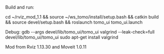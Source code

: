 Build and run:

cd ~/rviz_mod_1.1 && source ~/ws_tomo/install/setup.bash && catkin build && source devel/setup.bash && roslaunch tomo_ui tomo_ui.launch

Debug:
gdb --args devel/lib/tomo_ui/tomo_ui
valgrind --leak-check=full devel/lib/tomo_ui/tomo_ui
sudo apt-get install valgrind


Mod from Rviz 1.13.30 and Moveit 1.0.11
